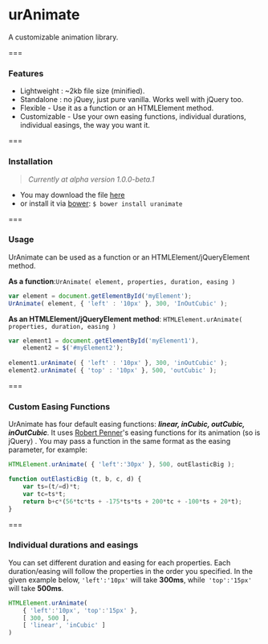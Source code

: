 urAnimate
===
A customizable animation library.

===
### Features
- Lightweight : ~2kb file size (minified).
- Standalone : no jQuey, just pure vanilla. Works well with jQuery too.
- Flexible - Use it as a function or an HTMLElement method.
- Customizable - Use your own easing functions, individual durations, individual easings, the way you want it.

===
### Installation
> *Currently at alpha version 1.0.0-beta.1*

- You may download the file [here][uranimateJS]
- or install it via [bower][bower]: `$ bower install uranimate`

[uranimateJS]:<https://raw.githubusercontent.com/qtgye/urAnimate/gh-pages/dist/uranimate.min.js>
[bower]:<https://bower.io/>

===
### Usage
UrAnimate can be used as a function or an HTMLElement/jQueryElement method.

**As a function**:`UrAnimate( element, properties, duration, easing )`
```js
var element = document.getElementById('myElement');
UrAnimate( element, { 'left' : '10px' }, 300, 'InOutCubic' );
```
**As an HTMLElement/jQueryElement method**: 
`HTMLElement.urAnimate( properties, duration, easing )`
```js
var element1 = document.getElementById('myElement1'),
    element2 = $('#myElement2');
	
element1.urAnimate( { 'left' : '10px' }, 300, 'inOutCubic' );
element2.urAnimate( { 'top' : '10px' }, 500, 'outCubic' );
```

===
### Custom Easing Functions
UrAnimate has four default easing functions: ***linear, inCubic, outCubic, inOutCubic***. It uses [Robert Penner][RobertPenner]'s easing functions for its animation (so is jQuery) . You may pass a function in the same format as the easing parameter, for example:

[RobertPenner]: <http://robertpenner.com/easing/>

```js
HTMLElement.urAnimate( { 'left':'30px' }, 500, outElasticBig );

function outElasticBig (t, b, c, d) {
    var ts=(t/=d)*t;
    var tc=ts*t;
    return b+c*(56*tc*ts + -175*ts*ts + 200*tc + -100*ts + 20*t);
}
```

===
### Individual durations and easings

You can set different duration and easing for each properties. Each duration/easing will follow the properties in the order you specified. In the given example below, `'left':'10px'` will take **300ms**, while` 'top':'15px'` will take **500ms**.

```js
HTMLElement.urAnimate(
    { 'left':'10px', 'top':'15px' },
    [ 300, 500 ],
    [ 'linear', 'inCubic' ]
)
```
